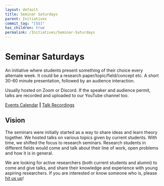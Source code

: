 ```yaml
---
layout: default
title: Seminar Saturdays
parent: Initiatives
commit_tag: "[SS]"
has_children: true
permalink: /Initiatives/Seminar-Saturdays
---
```


Seminar Saturdays
=================

An initiative where students present something of their choice every alternate week. It could be a research paper/topic/field/concept etc. A short 30-60 minute presentation, followed by an audience interaction.

Usually hosted on Zoom or Discord. If the speaker and audience permit, talks are recorded and uploaded to our YouTube channel too.

[Events Calendar](http://tiny.cc/IIITHTheoryEvents) **|** [Talk Recordings](https://www.youtube.com/playlist?list=PLcCKNfqBwtiU-C6jn-jgr3OaZG7Kwh7es)

Vision
------

The seminars were initially started as a way to share ideas and learn theory together. We hosted talks on various topics given by current students. With time, we shifted the focus to research seminars. Research students in different fields would come and talk about their line of work, open problems and how it is in general.

We are looking for active researchers (both current students and alumni) to come and give talks, and share their knowledge and experience with young aspiring researchers. If you are interested or know someone who is, please [hit us up](Seminar-Saturdays/Give-A-Talk)!
